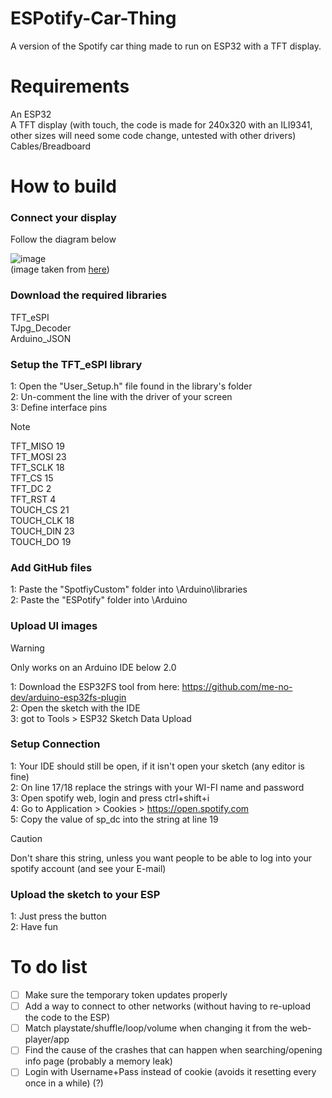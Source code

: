 # ESPotify-Car-Thing
A version of the Spotify car thing made to run on ESP32 with a TFT display.

# Requirements
An ESP32  
A TFT display (with touch, the code is made for 240x320 with an ILI9341, other sizes will need some code change, untested with other drivers)  
Cables/Breadboard

# How to build
### Connect your display
Follow the diagram below

![image](https://github.com/user-attachments/assets/01d819f8-c0ee-4b9f-b997-1635b42f7746)  
(image taken from [here](https://forum.arduino.cc/t/esp32-spi-tft-touch-display-touchscreen-not-providing-raw-values/1155801))

### Download the required libraries
TFT_eSPI  
TJpg_Decoder  
Arduino_JSON  

### Setup the TFT_eSPI library
1: Open the "User_Setup.h" file found in the library's folder  
2: Un-comment the line with the driver of your screen  
3: Define interface pins  

> [!NOTE]
> TFT_MISO 19  
> TFT_MOSI 23  
TFT_SCLK 18  
TFT_CS   15  
TFT_DC    2  
TFT_RST   4  
TOUCH_CS 21  
TOUCH_CLK 18  
TOUCH_DIN 23  
TOUCH_DO 19

### Add GitHub files
1: Paste the "SpotfiyCustom" folder into \Arduino\libraries  
2: Paste the "ESPotify" folder into \Arduino

### Upload UI images
> [!WARNING]
> Only works on an Arduino IDE below 2.0

1: Download the ESP32FS tool from here: https://github.com/me-no-dev/arduino-esp32fs-plugin  
2: Open the sketch with the IDE  
3: got to Tools > ESP32 Sketch Data Upload

### Setup Connection
1: Your IDE should still be open, if it isn't open your sketch (any editor is fine)  
2: On line 17/18 replace the strings with your WI-FI name and password  
3: Open spotify web, login and press ctrl+shift+i  
4: Go to Application > Cookies > https://open.spotify.com  
5: Copy the value of sp_dc into the string at line 19
> [!CAUTION]
> Don't share this string, unless you want people to be able to log into your spotify account (and see your E-mail)

### Upload the sketch to your ESP
1: Just press the button  
2: Have fun

# To do list
- [ ] Make sure the temporary token updates properly
- [ ] Add a way to connect to other networks (without having to re-upload the code to the ESP)
- [ ] Match playstate/shuffle/loop/volume when changing it from the web-player/app
- [ ] Find the cause of the crashes that can happen when searching/opening info page (probably a memory leak)
- [ ] Login with Username+Pass instead of cookie (avoids it resetting every once in a while) (?)
